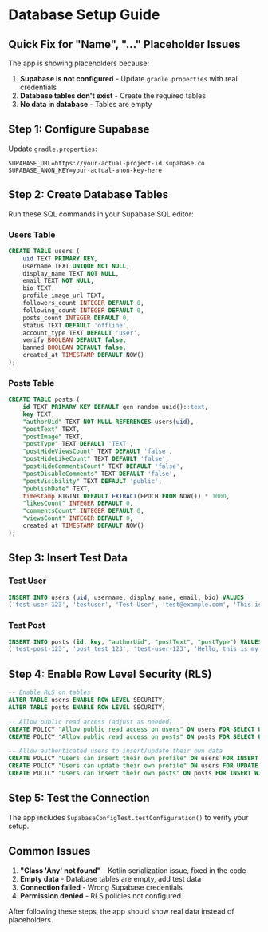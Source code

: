 # Database Setup Guide

## Quick Fix for "Name", "..." Placeholder Issues

The app is showing placeholders because:
1. **Supabase is not configured** - Update `gradle.properties` with real credentials
2. **Database tables don't exist** - Create the required tables
3. **No data in database** - Tables are empty

## Step 1: Configure Supabase

Update `gradle.properties`:
```properties
SUPABASE_URL=https://your-actual-project-id.supabase.co
SUPABASE_ANON_KEY=your-actual-anon-key-here
```

## Step 2: Create Database Tables

Run these SQL commands in your Supabase SQL editor:

### Users Table
```sql
CREATE TABLE users (
    uid TEXT PRIMARY KEY,
    username TEXT UNIQUE NOT NULL,
    display_name TEXT NOT NULL,
    email TEXT NOT NULL,
    bio TEXT,
    profile_image_url TEXT,
    followers_count INTEGER DEFAULT 0,
    following_count INTEGER DEFAULT 0,
    posts_count INTEGER DEFAULT 0,
    status TEXT DEFAULT 'offline',
    account_type TEXT DEFAULT 'user',
    verify BOOLEAN DEFAULT false,
    banned BOOLEAN DEFAULT false,
    created_at TIMESTAMP DEFAULT NOW()
);
```

### Posts Table
```sql
CREATE TABLE posts (
    id TEXT PRIMARY KEY DEFAULT gen_random_uuid()::text,
    key TEXT,
    "authorUid" TEXT NOT NULL REFERENCES users(uid),
    "postText" TEXT,
    "postImage" TEXT,
    "postType" TEXT DEFAULT 'TEXT',
    "postHideViewsCount" TEXT DEFAULT 'false',
    "postHideLikeCount" TEXT DEFAULT 'false',
    "postHideCommentsCount" TEXT DEFAULT 'false',
    "postDisableComments" TEXT DEFAULT 'false',
    "postVisibility" TEXT DEFAULT 'public',
    "publishDate" TEXT,
    timestamp BIGINT DEFAULT EXTRACT(EPOCH FROM NOW()) * 1000,
    "likesCount" INTEGER DEFAULT 0,
    "commentsCount" INTEGER DEFAULT 0,
    "viewsCount" INTEGER DEFAULT 0,
    created_at TIMESTAMP DEFAULT NOW()
);
```

## Step 3: Insert Test Data

### Test User
```sql
INSERT INTO users (uid, username, display_name, email, bio) VALUES 
('test-user-123', 'testuser', 'Test User', 'test@example.com', 'This is a test user');
```

### Test Post
```sql
INSERT INTO posts (id, key, "authorUid", "postText", "postType") VALUES 
('test-post-123', 'post_test_123', 'test-user-123', 'Hello, this is my first post!', 'TEXT');
```

## Step 4: Enable Row Level Security (RLS)

```sql
-- Enable RLS on tables
ALTER TABLE users ENABLE ROW LEVEL SECURITY;
ALTER TABLE posts ENABLE ROW LEVEL SECURITY;

-- Allow public read access (adjust as needed)
CREATE POLICY "Allow public read access on users" ON users FOR SELECT USING (true);
CREATE POLICY "Allow public read access on posts" ON posts FOR SELECT USING (true);

-- Allow authenticated users to insert/update their own data
CREATE POLICY "Users can insert their own profile" ON users FOR INSERT WITH CHECK (auth.uid()::text = uid);
CREATE POLICY "Users can update their own profile" ON users FOR UPDATE USING (auth.uid()::text = uid);
CREATE POLICY "Users can insert their own posts" ON posts FOR INSERT WITH CHECK (auth.uid()::text = "authorUid");
```

## Step 5: Test the Connection

The app includes `SupabaseConfigTest.testConfiguration()` to verify your setup.

## Common Issues

1. **"Class 'Any' not found"** - Kotlin serialization issue, fixed in the code
2. **Empty data** - Database tables are empty, add test data
3. **Connection failed** - Wrong Supabase credentials
4. **Permission denied** - RLS policies not configured

After following these steps, the app should show real data instead of placeholders.